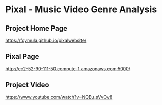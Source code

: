 # Pixal - Music Video Genre Analysis

## Project Home Page
https://foymula.github.io/pixalwebsite/

## Pixal Page
http://ec2-52-90-111-50.compute-1.amazonaws.com:5000/

## Project Video
https://www.youtube.com/watch?v=NQEu_sVvOv8
